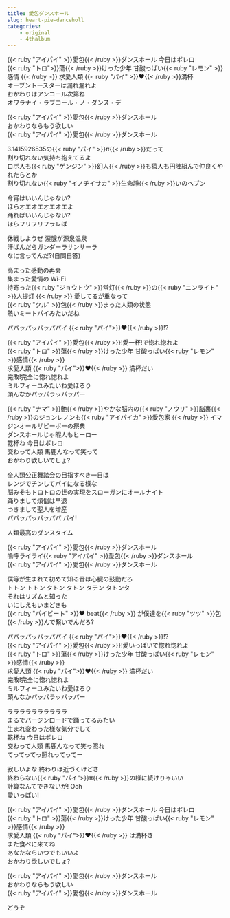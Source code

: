 ```yaml
---
title: 愛包ダンスホール
slug: heart-pie-danceholl
categories:
    - original
    - 4thalbum
---
```


{{< ruby "アイパイ" >}}愛包{{< /ruby >}}ダンスホール 今日はボレロ  
{{< ruby "トロ">}}蕩{{< /ruby >}}けった少年 甘酸っぱい{{< ruby "レモン" >}}感情  {{< /ruby >}}
求愛人類 {{< ruby "パイ" >}}♥{{< /ruby >}}満杯  
オーブントースターは漏れ漏れよ  
おかわりはアンコール次第ね  
オワラナイ・ラブコール・ノ・ダンス・デ  

{{< ruby "アイパイ" >}}愛包{{< /ruby >}}ダンスホール  
おかわりならもう欲しい  
{{< ruby "アイパイ" >}}愛包{{< /ruby >}}ダンスホール  

3.1415926535の{{< ruby "パイ" >}}π{{< /ruby >}}だって  
割り切れない気持ち抱えてるよ  
ロボ人も{{< ruby "ゲンジン" >}}幻人{{< /ruby >}}も猿人も円陣組んで仲良くやれたらとか  
割り切れない{{< ruby "イノチイサカ" >}}生命諍{{< /ruby >}}いのヘブン  

今宵はいいんじゃない?  
ほらオエオエオエオエよ  
踊ればいいんじゃない?  
ほらフリフリフラレば  

休戦しようぜ 涙腺が源泉温泉  
汗ばんだらガンダーラサンサーラ  
なに言ってんだ?(自問自答)  

高まった感動の再会  
集まった愛情の Wi-Fi  
持寄った{{< ruby "ジョウトウ" >}}常灯{{< /ruby >}}の{{< ruby "ニンライト" >}}人提灯  {{< /ruby >}}
愛してるが重なって  
{{< ruby "クル" >}}包{{< /ruby >}}まった人類の状態  
熱いミートパイみたいだね  

パパッパッパッパパイ {{< ruby "パイ">}}♥{{< /ruby >}}!?  

{{< ruby "アイパイ" >}}愛包{{< /ruby >}}!愛一杯!で惚れ惚れよ  
{{< ruby "トロ" >}}蕩{{< /ruby >}}けった少年 甘酸っぱい{{< ruby "レモン" >}}感情{{< /ruby >}}  
求愛人類 {{< ruby "パイ">}}♥{{< /ruby >}} 満杯だい  
完敗!完全に惚れ惚れよ  
ミルフィーユみたいね愛ほろり  
頭んなかパッパラッパッパー  

{{< ruby "ナマ" >}}艶{{< /ruby >}}やかな脳内の{{< ruby "ノウリ" >}}脳裏{{< /ruby >}}のジョンレノンも{{< ruby "アイパイカ" >}}愛包家  {{< /ruby >}}
イマジンオールザピーポーの祭典  
ダンスホールじゃ暇人もヒーロー  
乾杯ね 今日はボレロ  
交わって人類 馬鹿んなって笑って  
おかわり欲しいでしょ?  

全人類公正舞踏会の目指すべき一日は  
レンジでチンしてパイになる様な  
脳みそもトロトロの世の実現をスローガンにオールナイト  
踊りまして煩悩は早退  
つきまして聖人を増産  
パパッパッパッパパ パイ!  

人類最高のダンスタイム  

{{< ruby "アイパイ" >}}愛包{{< /ruby >}}ダンスホール  
嗚呼ライライ{{< ruby "アイパイ" >}}愛包{{< /ruby >}}ダンスホール  
{{< ruby "アイパイ" >}}愛包{{< /ruby >}}ダンスホール  

僕等が生まれて初めて知る音は心臓の鼓動だろ  
トトン トトン タトン タトン タテン タトンタ  
それはリズムと知った  
いにしえもいまどきも  
{{< ruby "パイビート" >}}♥ beat{{< /ruby >}} が僕達を{{< ruby "ツツ" >}}包{{< /ruby >}}んで繋いでんだろ?  

パパッパッパッパパイ {{< ruby "パイ">}}♥{{< /ruby >}}!?  
{{< ruby "アイパイ" >}}愛包{{< /ruby >}}!愛いっぱいで惚れ惚れよ  
{{< ruby "トロ" >}}蕩{{< /ruby >}}けった少年 甘酸っぱい{{< ruby "レモン" >}}感情{{< /ruby >}}  
求愛人類 {{< ruby "パイ">}}♥{{< /ruby >}} 満杯だい  
完敗!完全に惚れ惚れよ  
ミルフィーユみたいね愛ほろり  
頭んなかパッパラッパッパー  

ララララララララララ  
まるでバージンロードで踊ってるみたい  
生まれ変わった様な気分でして  
乾杯ね 今日はボレロ  
交わって人類 馬鹿んなって笑っ照れ  
てってってっ照れってってー  

寂しいよな 終わりは近づくけどさ  
終わらない{{< ruby "パイ">}}π{{< /ruby >}}の様に続けりゃいい  
計算なんてできないが! Ooh  
愛いっぱい!  

{{< ruby "アイパイ" >}}愛包{{< /ruby >}}ダンスホール 今日はボレロ  
{{< ruby "トロ" >}}蕩{{< /ruby >}}けった少年 甘酸っぱい{{< ruby "レモン" >}}感情{{< /ruby >}}  
求愛人類 {{< ruby "パイ">}}♥{{< /ruby >}} は満杯さ  
また食べに来てね  
あなたならいつでもいいよ  
おかわり欲しいでしょ?  

{{< ruby "アイパイ" >}}愛包{{< /ruby >}}ダンスホール  
おかわりならもう欲しい  
{{< ruby "アイパイ" >}}愛包{{< /ruby >}}ダンスホール  

どうぞ  